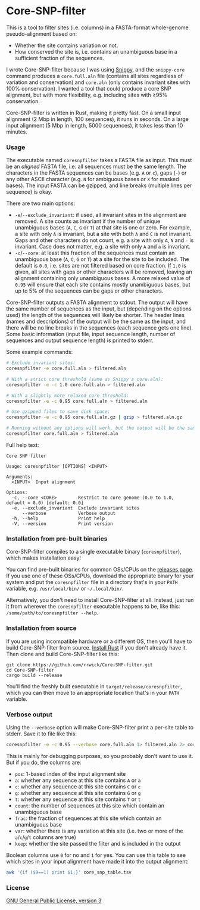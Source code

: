 # Core-SNP-filter

This is a tool to filter sites (i.e. columns) in a FASTA-format whole-genome pseudo-alignment based on:
* Whether the site contains variation or not.
* How conserved the site is, i.e. contains an unambiguous base in a sufficient fraction of the sequences.

I wrote Core-SNP-filter because I was using [Snippy](https://github.com/tseemann/snippy), and the `snippy-core` command produces a `core.full.aln` file (contains all sites regardless of variation and conservation) and `core.aln` (only contains invariant sites with 100% conservation). I wanted a tool that could produce a core SNP alignment, but with more flexibility, e.g. including sites with ≥95% conservation.

Core-SNP-filter is written in Rust, making it pretty fast. On a small input alignment (2 Mbp in length, 100 sequences), it runs in seconds. On a large input alignment (5 Mbp in length, 5000 sequences), it takes less than 10 minutes.



### Usage

The executable named `coresnpfilter` takes a FASTA file as input. This must be an _aligned_ FASTA file, i.e. all sequences must be the same length. The characters in the FASTA sequences can be bases (e.g. `A` or `c`), gaps (`-`) or any other ASCII character (e.g. `N` for ambiguous bases or `X` for masked bases). The input FASTA can be gzipped, and line breaks (multiple lines per sequence) is okay.

There are two main options:
* `-e`/`--exclude_invariant`: if used, all invariant sites in the alignment are removed. A site counts as invariant if the number of unique unambiguous bases (`A`, `C`, `G` or `T`) at that site is one or zero. For example, a site with only `A` is invariant, but a site with both `A` and `C` is not invariant. Gaps and other characters do not count, e.g. a site with only `A`, `N` and `-` is invariant. Case does not matter, e.g. a site with only `A` and `a` is invariant. 
* `-c`/`--core`: at least this fraction of the sequences must contain an unambiguous base (`A`, `C`, `G` or `T`) at a site for the site to be included. The default is `0.0`, i.e. sites are not filtered based on core fraction. If `1.0` is given, all sites with gaps or other characters will be removed, leaving an alignment containing only unambiguous bases. A more relaxed value of `0.95` will ensure that each site contains mostly unambiguous bases, but up to 5% of the sequences can be gaps or other characters.

Core-SNP-filter outputs a FASTA alignment to stdout. The output will have the same number of sequences as the input, but (depending on the options used) the length of the sequences will likely be shorter. The header lines (names and descriptions) of the output will be the same as the input, and there will be no line breaks in the sequences (each sequence gets one line). Some basic information (input file, input sequence length, number of sequences and output sequence length) is printed to stderr.

Some example commands:
```bash
# Exclude invariant sites:
coresnpfilter -e core.full.aln > filtered.aln

# With a strict core threshold (same as Snippy's core.aln):
coresnpfilter -e -c 1.0 core.full.aln > filtered.aln

# With a slightly more relaxed core threshold:
coresnpfilter -e -c 0.95 core.full.aln > filtered.aln

# Use gzipped files to save disk space:
coresnpfilter -e -c 0.95 core.full.aln.gz | gzip > filtered.aln.gz

# Running without any options will work, but the output will be the same as the input:
coresnpfilter core.full.aln > filtered.aln
```

Full help text:
```
Core SNP filter

Usage: coresnpfilter [OPTIONS] <INPUT>

Arguments:
  <INPUT>  Input alignment

Options:
  -c, --core <CORE>        Restrict to core genome (0.0 to 1.0, default = 0.0) [default: 0.0]
  -e, --exclude_invariant  Exclude invariant sites
      --verbose            Verbose output
  -h, --help               Print help
  -V, --version            Print version
```



### Installation from pre-built binaries

Core-SNP-filter compiles to a single executable binary (`coresnpfilter`), which makes installation easy!

You can find pre-built binaries for common OSs/CPUs on the [releases page](https://github.com/rrwick/Core-SNP-filter/releases). If you use one of these OSs/CPUs, download the appropriate binary for your system and put the `coresnpfilter` file in a directory that's in your `PATH` variable, e.g. `/usr/local/bin/` or `~/.local/bin/`.

Alternatively, you don't need to install Core-SNP-filter at all. Instead, just run it from wherever the `coresnpfilter` executable happens to be, like this: `/some/path/to/coresnpfilter --help`.



### Installation from source

If you are using incompatible hardware or a different OS, then you'll have to build Core-SNP-filter from source. [Install Rust](https://www.rust-lang.org/tools/install) if you don't already have it. Then clone and build Core-SNP-filter like this:
```
git clone https://github.com/rrwick/Core-SNP-filter.git
cd Core-SNP-filter
cargo build --release
```

You'll find the freshly built executable in `target/release/coresnpfilter`, which you can then move to an appropriate location that's in your `PATH` variable.



### Verbose output

Using the `--verbose` option will make Core-SNP-filter print a per-site table to stderr. Save it to file like this:
```bash
coresnpfilter -e -c 0.95 --verbose core.full.aln 1> filtered.aln 2> core_snp_table.tsv
```

This is mainly for debugging purposes, so you probably don't want to use it. But if you do, the columns are:
* `pos`: 1-based index of the input alignment site
* `a`: whether any sequence at this site contains `A` or `a`
* `c`: whether any sequence at this site contains `C` or `c`
* `g`: whether any sequence at this site contains `G` or `g`
* `t`: whether any sequence at this site contains `T` or `t`
* `count`: the number of sequences at this site which contain an unambiguous base
* `frac`: the fraction of sequences at this site which contain an unambiguous base
* `var`: whether there is any variation at this site (i.e. two or more of the `a`/`c`/`g`/`t` columns are true)
* `keep`: whether the site passed the filter and is included in the output

Boolean columns use `0` for no and `1` for yes. You can use this table to see which sites in your input alignment have made it into the output alignment:
```bash
awk '{if ($9==1) print $1;}' core_snp_table.tsv
```



### License

[GNU General Public License, version 3](https://www.gnu.org/licenses/gpl-3.0.html)
